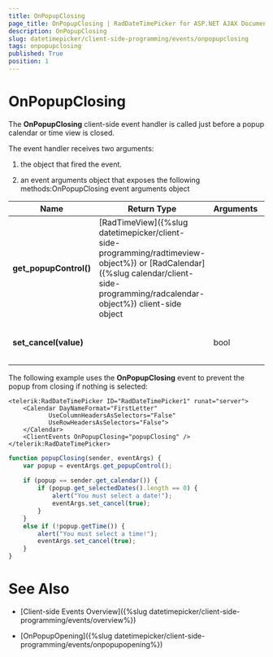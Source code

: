 ```yaml
---
title: OnPopupClosing
page_title: OnPopupClosing | RadDateTimePicker for ASP.NET AJAX Documentation
description: OnPopupClosing
slug: datetimepicker/client-side-programming/events/onpopupclosing
tags: onpopupclosing
published: True
position: 1
---
```


# OnPopupClosing



The **OnPopupClosing** client-side event handler is called just before a popup calendar or time view is closed.


The event handler receives two arguments:

1. the object that fired the event.

1. an event arguments object that exposes the following methods:OnPopupClosing event arguments object


| Name | Return Type | Arguments | Description |
| ------ | ------ | ------ | ------ |
| **get_popupControl()** |[RadTimeView]({%slug datetimepicker/client-side-programming/radtimeview-object%}) or [RadCalendar]({%slug calendar/client-side-programming/radcalendar-object%}) client-side object||Returns the client object for the time view or calendar that is about to close.|
| **set_cancel(value)** ||bool|Lets you prevent the popup from closing.|

The following example uses the **OnPopupClosing** event to prevent the popup from closing if nothing is selected:

````ASPNET
<telerik:RadDateTimePicker ID="RadDateTimePicker1" runat="server">
    <Calendar DayNameFormat="FirstLetter"
           UseColumnHeadersAsSelectors="False"
           UseRowHeadersAsSelectors="False">
    </Calendar>
    <ClientEvents OnPopupClosing="popupClosing" />
</telerik:RadDateTimePicker>		
````
````JavaScript
function popupClosing(sender, eventArgs) {
	var popup = eventArgs.get_popupControl();
	
	if (popup == sender.get_calendar()) {
		if (popup.get_selectedDates().length == 0) {
			alert("You must select a date!");
			eventArgs.set_cancel(true);
		}
	}
	else if (!popup.getTime()) {
		alert("You must select a time!");
		eventArgs.set_cancel(true);
	}
}
````



# See Also

* [Client-side Events Overview]({%slug datetimepicker/client-side-programming/events/overview%})

* [OnPopupOpening]({%slug datetimepicker/client-side-programming/events/onpopupopening%})
